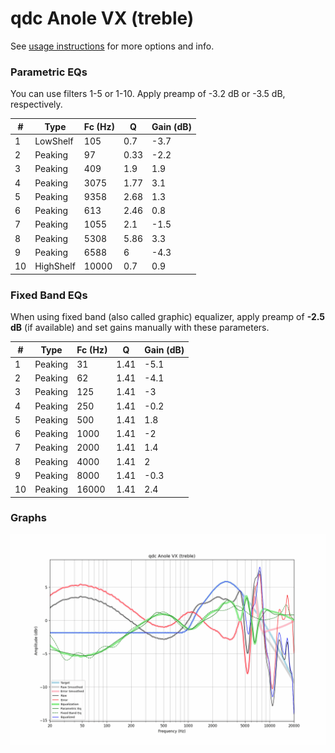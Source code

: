 # qdc Anole VX (treble)
See [usage instructions](https://github.com/jaakkopasanen/AutoEq#usage) for more options and info.

### Parametric EQs
You can use filters 1-5 or 1-10. Apply preamp of -3.2 dB or -3.5 dB, respectively.

|   # | Type      |   Fc (Hz) |    Q |   Gain (dB) |
|-----|-----------|-----------|------|-------------|
|   1 | LowShelf  |       105 | 0.7  |        -3.7 |
|   2 | Peaking   |        97 | 0.33 |        -2.2 |
|   3 | Peaking   |       409 | 1.9  |         1.9 |
|   4 | Peaking   |      3075 | 1.77 |         3.1 |
|   5 | Peaking   |      9358 | 2.68 |         1.3 |
|   6 | Peaking   |       613 | 2.46 |         0.8 |
|   7 | Peaking   |      1055 | 2.1  |        -1.5 |
|   8 | Peaking   |      5308 | 5.86 |         3.3 |
|   9 | Peaking   |      6588 | 6    |        -4.3 |
|  10 | HighShelf |     10000 | 0.7  |         0.9 |

### Fixed Band EQs
When using fixed band (also called graphic) equalizer, apply preamp of **-2.5 dB** (if available) and set gains manually with these parameters.

|   # | Type    |   Fc (Hz) |    Q |   Gain (dB) |
|-----|---------|-----------|------|-------------|
|   1 | Peaking |        31 | 1.41 |        -5.1 |
|   2 | Peaking |        62 | 1.41 |        -4.1 |
|   3 | Peaking |       125 | 1.41 |        -3   |
|   4 | Peaking |       250 | 1.41 |        -0.2 |
|   5 | Peaking |       500 | 1.41 |         1.8 |
|   6 | Peaking |      1000 | 1.41 |        -2   |
|   7 | Peaking |      2000 | 1.41 |         1.4 |
|   8 | Peaking |      4000 | 1.41 |         2   |
|   9 | Peaking |      8000 | 1.41 |        -0.3 |
|  10 | Peaking |     16000 | 1.41 |         2.4 |

### Graphs
![](./qdc%20Anole%20VX%20(treble).png)
